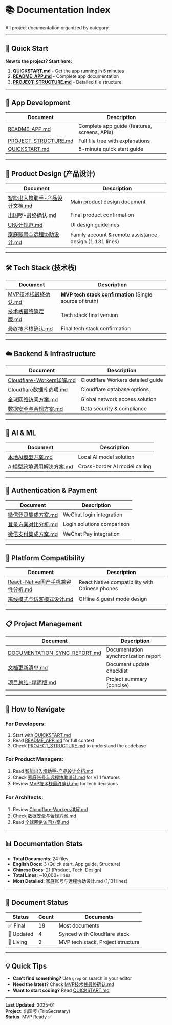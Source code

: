 # 📚 Documentation Index

All project documentation organized by category.

---

## 🚀 Quick Start

**New to the project? Start here:**

1. [**QUICKSTART.md**](QUICKSTART.md) - Get the app running in 5 minutes
2. [**README_APP.md**](README_APP.md) - Complete app documentation
3. [**PROJECT_STRUCTURE.md**](PROJECT_STRUCTURE.md) - Detailed file structure

---

## 📱 App Development

| Document | Description |
|----------|-------------|
| [README_APP.md](README_APP.md) | Complete app guide (features, screens, APIs) |
| [PROJECT_STRUCTURE.md](PROJECT_STRUCTURE.md) | Full file tree with explanations |
| [QUICKSTART.md](QUICKSTART.md) | 5-minute quick start guide |

---

## 🎨 Product Design (产品设计)

| Document | Description |
|----------|-------------|
| [智能出入境助手-产品设计文档.md](智能出入境助手-产品设计文档.md) | Main product design document |
| [出国啰-最终确认.md](出国啰-最终确认.md) | Final product confirmation |
| [UI设计规范.md](UI设计规范.md) | UI design guidelines |
| [家庭账号与远程协助设计.md](家庭账号与远程协助设计.md) | Family account & remote assistance design (1,131 lines) |

---

## 🛠️ Tech Stack (技术栈)

| Document | Description |
|----------|-------------|
| [MVP技术栈最终确认.md](MVP技术栈最终确认.md) | **MVP tech stack confirmation** (Single source of truth) |
| [技术栈最终确定版.md](技术栈最终确定版.md) | Tech stack final version |
| [最终技术栈确认.md](最终技术栈确认.md) | Final tech stack confirmation |

---

## ☁️ Backend & Infrastructure

| Document | Description |
|----------|-------------|
| [Cloudflare-Workers详解.md](Cloudflare-Workers详解.md) | Cloudflare Workers detailed guide |
| [Cloudflare数据库选项.md](Cloudflare数据库选项.md) | Cloudflare database options |
| [全球网络访问方案.md](全球网络访问方案.md) | Global network access solution |
| [数据安全与合规方案.md](数据安全与合规方案.md) | Data security & compliance |

---

## 🤖 AI & ML

| Document | Description |
|----------|-------------|
| [本地AI模型方案.md](本地AI模型方案.md) | Local AI model solution |
| [AI模型跨境调用解决方案.md](AI模型跨境调用解决方案.md) | Cross-border AI model calling |

---

## 🔐 Authentication & Payment

| Document | Description |
|----------|-------------|
| [微信登录集成方案.md](微信登录集成方案.md) | WeChat login integration |
| [登录方案对比分析.md](登录方案对比分析.md) | Login solutions comparison |
| [微信支付集成方案.md](微信支付集成方案.md) | WeChat Pay integration |

---

## 📱 Platform Compatibility

| Document | Description |
|----------|-------------|
| [React-Native国产手机兼容性分析.md](React-Native国产手机兼容性分析.md) | React Native compatibility with Chinese phones |
| [离线模式与访客模式设计.md](离线模式与访客模式设计.md) | Offline & guest mode design |

---

## 📋 Project Management

| Document | Description |
|----------|-------------|
| [DOCUMENTATION_SYNC_REPORT.md](DOCUMENTATION_SYNC_REPORT.md) | Documentation synchronization report |
| [文档更新清单.md](文档更新清单.md) | Document update checklist |
| [项目总结-精简版.md](项目总结-精简版.md) | Project summary (concise) |

---

## 📖 How to Navigate

### For Developers:
1. Start with [QUICKSTART.md](QUICKSTART.md)
2. Read [README_APP.md](README_APP.md) for full context
3. Check [PROJECT_STRUCTURE.md](PROJECT_STRUCTURE.md) to understand the codebase

### For Product Managers:
1. Read [智能出入境助手-产品设计文档.md](智能出入境助手-产品设计文档.md)
2. Check [家庭账号与远程协助设计.md](家庭账号与远程协助设计.md) for V1.1 features
3. Review [MVP技术栈最终确认.md](MVP技术栈最终确认.md) for tech decisions

### For Architects:
1. Review [Cloudflare-Workers详解.md](Cloudflare-Workers详解.md)
2. Check [数据安全与合规方案.md](数据安全与合规方案.md)
3. Read [全球网络访问方案.md](全球网络访问方案.md)

---

## 📊 Documentation Stats

- **Total Documents**: 24 files
- **English Docs**: 3 (Quick start, App guide, Structure)
- **Chinese Docs**: 21 (Product, Tech, Design)
- **Total Lines**: ~10,000+ lines
- **Most Detailed**: 家庭账号与远程协助设计.md (1,131 lines)

---

## 🔄 Document Status

| Status | Count | Documents |
|--------|-------|-----------|
| ✅ Final | 18 | Most documents |
| 🔄 Updated | 4 | Synced with Cloudflare stack |
| 📝 Living | 2 | MVP tech stack, Project structure |

---

## 💡 Quick Tips

- **Can't find something?** Use `grep` or search in your editor
- **Need the latest?** Check [MVP技术栈最终确认.md](MVP技术栈最终确认.md)
- **Want to start coding?** Read [QUICKSTART.md](QUICKSTART.md)

---

**Last Updated**: 2025-01  
**Project**: 出国啰 (TripSecretary)  
**Status**: MVP Ready ✅
